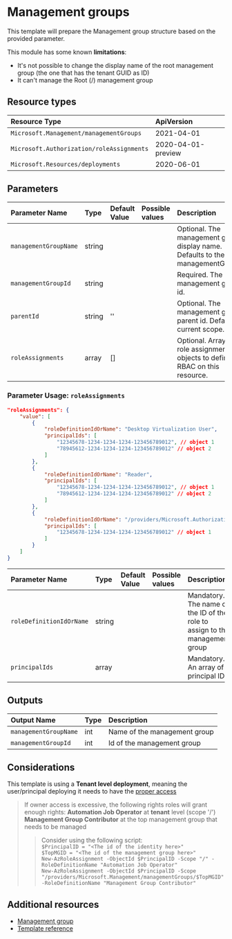 # Management groups

This template will prepare the Management group structure based on the provided parameter.

This module has some known **limitations**:

- It's not possible to change the display name of the root management group (the one that has the tenant GUID as ID)
- It can't manage the Root (/) management group

## Resource types

| Resource Type                             | ApiVersion         |
| :---------------------------------------- | :----------------- |
| `Microsoft.Management/managementGroups`   | 2021-04-01         |
| `Microsoft.Authorization/roleAssignments` | 2020-04-01-preview |
| `Microsoft.Resources/deployments`         | 2020-06-01         |

## Parameters

| Parameter Name        | Type   | Default Value | Possible values | Description                                                                     |
| :-------------------- | :----- | :------------ | :-------------- | :------------------------------------------------------------------------------ |
| `managementGroupName` | string |               |                 | Optional. The management group display name. Defaults to the managementGroupId. |
| `managementGroupId`   | string |               |                 | Required. The management group id.                                              |
| `parentId`            | string | ''            |                 | Optional. The management group parent id. Defaults to current scope.            |
| `roleAssignments`     | array  | []            |                 | Optional. Array of role assignment objects to define RBAC on this resource.     |

### Parameter Usage: `roleAssignments`

```json
"roleAssignments": {
    "value": [
        {
            "roleDefinitionIdOrName": "Desktop Virtualization User",
            "principalIds": [
                "12345678-1234-1234-1234-123456789012", // object 1
                "78945612-1234-1234-1234-123456789012" // object 2
            ]
        },
        {
            "roleDefinitionIdOrName": "Reader",
            "principalIds": [
                "12345678-1234-1234-1234-123456789012", // object 1
                "78945612-1234-1234-1234-123456789012" // object 2
            ]
        },
        {
            "roleDefinitionIdOrName": "/providers/Microsoft.Authorization/roleDefinitions/c2f4ef07-c644-48eb-af81-4b1b4947fb11",
            "principalIds": [
                "12345678-1234-1234-1234-123456789012" // object 1
            ]
        }
    ]
}
```

| Parameter Name           | Type   | Default Value | Possible values | Description                                                                 |
| :----------------------- | :----- | :------------ | :-------------- | :-------------------------------------------------------------------------- |
| `roleDefinitionIdOrName` | string |               |                 | Mandatory. The name or the ID of the role to assign to the management group |
| `principalIds`           | array  |               |                 | Mandatory. An array of principal IDs                                        |

## Outputs

| Output Name           | Type | Description                  |
| :-------------------- | :--- | :--------------------------- |
| `managementGroupName` | int  | Name of the management group |
| `managementGroupId`   | int  | Id of the management group   |

## Considerations

This template is using a **Tenant level deployment**, meaning the user/principal deploying it needs to have the [proper access](https://docs.microsoft.com/en-us/azure/azure-resource-manager/templates/deploy-to-tenant#required-access)

> If owner access is excessive, the following rights roles will grant enough rights:
> **Automation Job Operator** at **tenant** level (scope '/')<br>
> **Management Group Contributor** at the top management group that needs to be managed
>
>> Consider using the following script:<br>
>> `$PrincipalID = "<The id of the identity here>"`<br>
>> `$TopMGID = "<The id of the management group here>"`<br>
>> `New-AzRoleAssignment -ObjectId $PrincipalID -Scope "/" -RoleDefinitionName "Automation Job Operator"`<br>
>> `New-AzRoleAssignment -ObjectId $PrincipalID -Scope "/providers/Microsoft.Management/managementGroups/$TopMGID" -RoleDefinitionName "Management Group Contributor"`

## Additional resources

- [Management group](https://docs.microsoft.com/en-us/azure/governance/management-groups/)
- [Template reference](https://docs.microsoft.com/en-us/azure/templates/microsoft.management/managementgroups)
